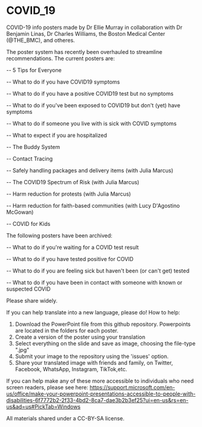 # COVID_19

COVID-19 info posters made by Dr Ellie Murray in collaboration with Dr Benjamin Linas, Dr Charles Williams, the Boston Medical Center (@THE_BMC), and otheres. 

The poster system has recently been overhauled to streamline recommendations. The current posters are: 

-- 5 Tips for Everyone

-- What to do if you have COVID19 symptoms

-- What to do if you have a positive COVID19 test but no symptoms

-- What to do if you've been exposed to COVID19 but don't (yet) have symptoms

-- What to do if someone you live with is sick with COVID symptoms

-- What to expect if you are hospitalized

-- The Buddy System

-- Contact Tracing

-- Safely handling packages and delivery items (with Julia Marcus)

-- The COVID19 Spectrum of Risk (with Julia Marcus)

-- Harm reduction for protests (with Julia Marcus)

-- Harm reduction for faith-based communities (with Lucy D'Agostino McGowan)

-- COVID for Kids



The following posters have been archived:

-- What to do if you're waiting for a COVID test result

-- What to do if you have tested positive for COVID

-- What to do if you are feeling sick but haven't been (or can't get) tested

-- What to do if you have been in contact with someone with known or suspected COVID



Please share widely.

If you can help translate into a new language, please do! 
How to help: 
   1) Download the PowerPoint file from this github repository. Powerpoints are located in the folders for each poster.
   2) Create a version of the poster using your translation
   3) Select everything on the slide and save as image, choosing the file-type ".jpg"
   4) Submit your image to the repository using the 'issues' option. 
   5) Share your translated image with friends and family, on Twitter, Facebook, WhatsApp, Instagram, TikTok,etc.

If you can help make any of these more accessible to individuals who need screen readers, please see here:  https://support.microsoft.com/en-us/office/make-your-powerpoint-presentations-accessible-to-people-with-disabilities-6f7772b2-2f33-4bd2-8ca7-dae3b2b3ef25?ui=en-us&rs=en-us&ad=us#PickTab=Windows

All materials shared under a CC-BY-SA license.
